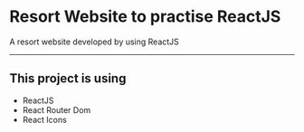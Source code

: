 # Resort Website to practise ReactJS

A resort website developed by using ReactJS

---

## This project is using

- ReactJS
- React Router Dom
- React Icons
